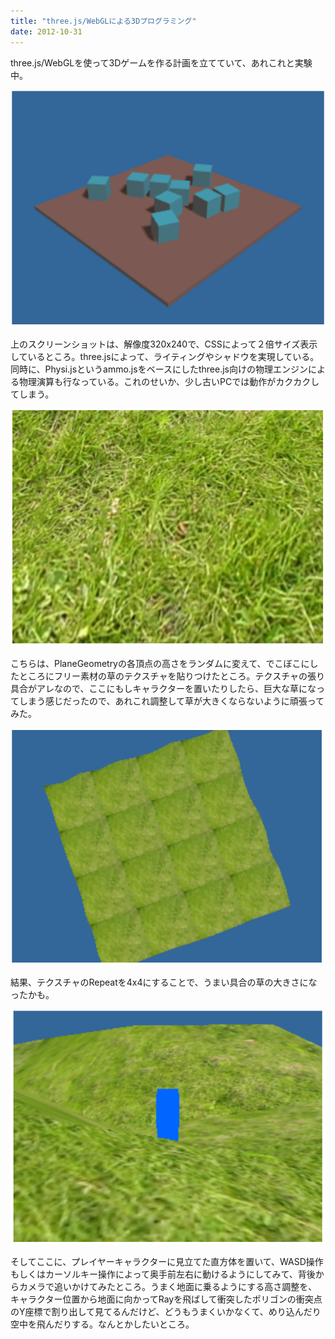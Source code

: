```yaml
---
title: "three.js/WebGLによる3Dプログラミング"
date: 2012-10-31
---
```


three.js/WebGLを使って3Dゲームを作る計画を立てていて、あれこれと実験中。

![](/images/yuruhuwa2012-10-26-01.png)

上のスクリーンショットは、解像度320x240で、CSSによって２倍サイズ表示しているところ。three.jsによって、ライティングやシャドウを実現している。同時に、Physi.jsというammo.jsをベースにしたthree.js向けの物理エンジンによる物理演算も行なっている。これのせいか、少し古いPCでは動作がカクカクしてしまう。

![](/images/yuruhuwa2012-10-26-02.png)

こちらは、PlaneGeometryの各頂点の高さをランダムに変えて、でこぼこにしたところにフリー素材の草のテクスチャを貼りつけたところ。テクスチャの張り具合がアレなので、ここにもしキャラクターを置いたりしたら、巨大な草になってしまう感じだったので、あれこれ調整して草が大きくならないように頑張ってみた。

![](/images/yuruhuwa2012-10-29.png)

結果、テクスチャのRepeatを4x4にすることで、うまい具合の草の大きさになったかも。

![](/images/yuruhuwa2012-10-30.png)

そしてここに、プレイヤーキャラクターに見立てた直方体を置いて、WASD操作もしくはカーソルキー操作によって奥手前左右に動けるようにしてみて、背後からカメラで追いかけてみたところ。うまく地面に乗るようにする高さ調整を、キャラクター位置から地面に向かってRayを飛ばして衝突したポリゴンの衝突点のY座標で割り出して見てるんだけど、どうもうまくいかなくて、めり込んだり空中を飛んだりする。なんとかしたいところ。
